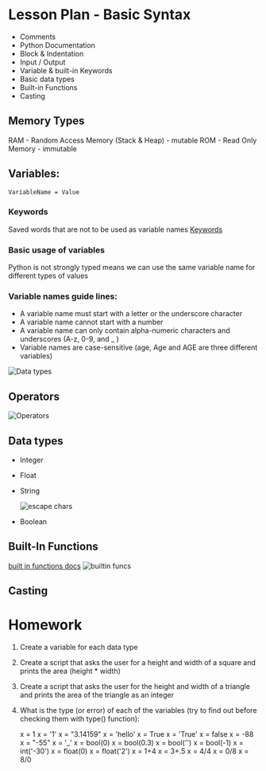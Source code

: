 # Lesson Plan - Basic Syntax 

- Comments
- Python Documentation
- Block & Indentation
- Input / Output
- Variable & built-in Keywords
- Basic data types
- Built-in Functions
- Casting

## Memory Types
RAM - Random Access Memory (Stack & Heap) - mutable 
ROM - Read Only Memory - immutable

## Variables:

    VariableName = Value

### Keywords
Saved words that are not to be used as variable names
[Keywords](https://www.programiz.com/python-programming/keyword-list)

### Basic usage of variables
Python is not strongly typed means we can use the same variable name for different types of values

### Variable names guide lines:
- A variable name must start with a letter or the underscore character
- A variable name cannot start with a number
- A variable name can only contain alpha-numeric characters and underscores (A-z, 0-9, and _ )
- Variable names are case-sensitive (age, Age and AGE are three different variables)

![Data types](https://i.ytimg.com/vi/xDl8Pe2FfWk/maxresdefault.jpg)

## Operators

![Operators](https://d1e4pidl3fu268.cloudfront.net/f20083ef-a2fb-4673-ac88-13d58ba68133/Arithmeticoperators.png)

## Data types
- Integer
- Float
- String
  
  ![escape chars](https://genioussoftwareservices.co.in/wp-content/uploads/2020/06/escape.png)
  
- Boolean

## Built-In Functions

[built in functions docs](https://docs.python.org/3/library/functions.html)
![builtin funcs](https://s4scoding.com/images/python-built-in-functions.jpg)

## Casting

# Homework
1. Create a variable for each data type
2. Create a script that asks the user for a height and width of a square and prints the area (height * width)
3. Create a script that asks the user for the height and width of a triangle and prints the area of the triangle as an integer
4. What is the type (or error) of each of the variables (try to find out before checking them with type() function):
   

    x = 1
    x = '1'
    x = "3.14159"
    x = 'hello'
    x = True
    x = 'True'
    x = false
    x = -88
    x = "-55"
    x = '_'
    x = bool(0)
    x = bool(0.3)
    x = bool('')
    x = bool(-1)
    x = int('-30')
    x = float(0)
    x = float('2')
    x = 1+4
    x = 3+.5
    x = 4/4
    x = 0/8
    x = 8/0

    

   
